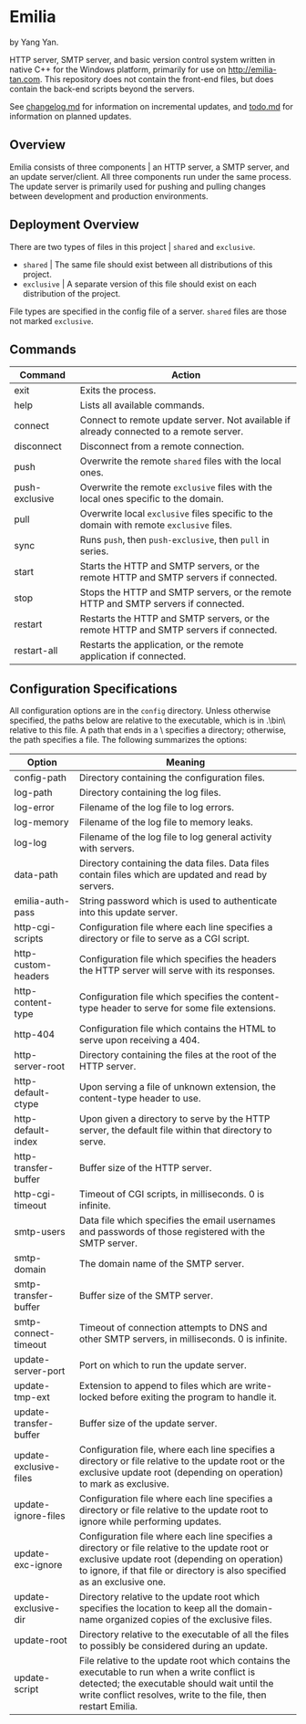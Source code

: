 # Emilia

by Yang Yan.

HTTP server, SMTP server, and basic version control system written in native C++ for the Windows platform, primarily for use on <http://emilia-tan.com>. This repository does not contain the front-end files, but does contain the back-end scripts beyond the servers.

See [changelog.md](changelog.md) for information on incremental updates, and [todo.md](todo.md) for information on planned updates.

## Overview

Emilia consists of three components | an HTTP server, a SMTP server, and an update server/client. All three components run under the same process. The update server is primarily used for pushing and pulling changes between development and production environments.

## Deployment Overview

There are two types of files in this project | `shared` and `exclusive`.

* `shared` | The same file should exist between all distributions of this project.
* `exclusive` | A separate version of this file should exist on each distribution of the project.

File types are specified in the config file of a server. `shared` files are those not marked `exclusive`.

## Commands

Command | Action
| - | - |
exit | Exits the process.
help | Lists all available commands.
connect | Connect to remote update server. Not available if already connected to a remote server.
disconnect | Disconnect from a remote connection.
push | Overwrite the remote `shared` files with the local ones.
push-exclusive | Overwrite the remote `exclusive` files with the local ones specific to the domain.
pull | Overwrite local `exclusive` files specific to the domain with remote `exclusive` files.
sync | Runs `push`, then `push-exclusive`, then `pull` in series.
start | Starts the HTTP and SMTP servers, or the remote HTTP and SMTP servers if connected.
stop | Stops the HTTP and SMTP servers, or the remote HTTP and SMTP servers if connected.
restart | Restarts the HTTP and SMTP servers, or the remote HTTP and SMTP servers if connected.
restart-all | Restarts the application, or the remote application if connected.

## Configuration Specifications

All configuration options are in the `config` directory. Unless otherwise specified, the paths below are relative to the executable, which is in .\bin\ relative to this file. A path that ends in a \ specifies a directory; otherwise, the path specifies a file. The following summarizes the options:

Option | Meaning
|-|-|
config-path | Directory containing the configuration files.
log-path | Directory containing the log files.
log-error | Filename of the log file to log errors.
log-memory | Filename of the log file to memory leaks.
log-log | Filename of the log file to log general activity with servers.
data-path | Directory containing the data files. Data files contain files which are updated and read by servers.
emilia-auth-pass | String password which is used to authenticate into this update server.
http-cgi-scripts | Configuration file where each line specifies a directory or file to serve as a CGI script.
http-custom-headers | Configuration file which specifies the headers the HTTP server will serve with its responses.
http-content-type | Configuration file which specifies the content-type header to serve for some file extensions.
http-404 | Configuration file which contains the HTML to serve upon receiving a 404.
http-server-root | Directory containing the files at the root of the HTTP server.
http-default-ctype | Upon serving a file of unknown extension, the content-type header to use.
http-default-index | Upon given a directory to serve by the HTTP server, the default file within that directory to serve.
http-transfer-buffer | Buffer size of the HTTP server.
http-cgi-timeout | Timeout of CGI scripts, in milliseconds. 0 is infinite.
smtp-users | Data file which specifies the email usernames and passwords of those registered with the SMTP server.
smtp-domain | The domain name of the SMTP server.
smtp-transfer-buffer | Buffer size of the SMTP server.
smtp-connect-timeout | Timeout of connection attempts to DNS and other SMTP servers, in milliseconds. 0 is infinite.
update-server-port | Port on which to run the update server.
update-tmp-ext | Extension to append to files which are write-locked before exiting the program to handle it.
update-transfer-buffer | Buffer size of the update server.
update-exclusive-files | Configuration file, where each line specifies a directory or file relative to the update root or the exclusive update root (depending on operation) to mark as exclusive.
update-ignore-files | Configuration file where each line specifies a directory or file relative to the update root to ignore while performing updates.
update-exc-ignore | Configuration file where each line specifies a directory or file relative to the update root or exclusive update root (depending on operation) to ignore, if that file or directory is also specified as an exclusive one.
update-exclusive-dir | Directory relative to the update root which specifies the location to keep all the domain-name organized copies of the exclusive files.
update-root | Directory relative to the executable of all the files to possibly be considered during an update.
update-script | File relative to the update root which contains the executable to run when a write conflict is detected; the executable should wait until the write conflict resolves, write to the file, then restart Emilia.